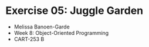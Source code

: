 # Exercise 05: Juggle Garden

- Melissa Banoen-Garde
- Week 8: Object-Oriented Programming
- CART-253 B
